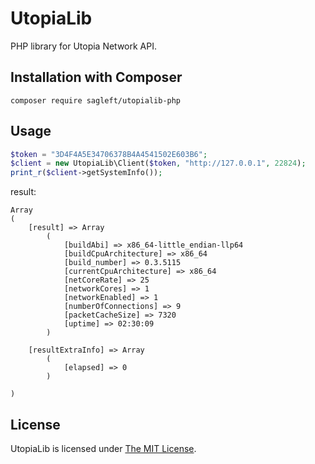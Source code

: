 UtopiaLib
==========

PHP library for Utopia Network API.

Installation with Composer
--------------------------

```shell
composer require sagleft/utopialib-php
```

Usage
-----

```php
$token = "3D4F4A5E34706378B4A4541502E603B6";
$client = new UtopiaLib\Client($token, "http://127.0.0.1", 22824);
print_r($client->getSystemInfo());
```

result:

```
Array
(
    [result] => Array
        (
            [buildAbi] => x86_64-little_endian-llp64
            [buildCpuArchitecture] => x86_64
            [build_number] => 0.3.5115
            [currentCpuArchitecture] => x86_64
            [netCoreRate] => 25
            [networkCores] => 1
            [networkEnabled] => 1
            [numberOfConnections] => 9
            [packetCacheSize] => 7320
            [uptime] => 02:30:09
        )

    [resultExtraInfo] => Array
        (
            [elapsed] => 0
        )

)
```

License
-------

UtopiaLib is licensed under [The MIT License](LICENSE).
